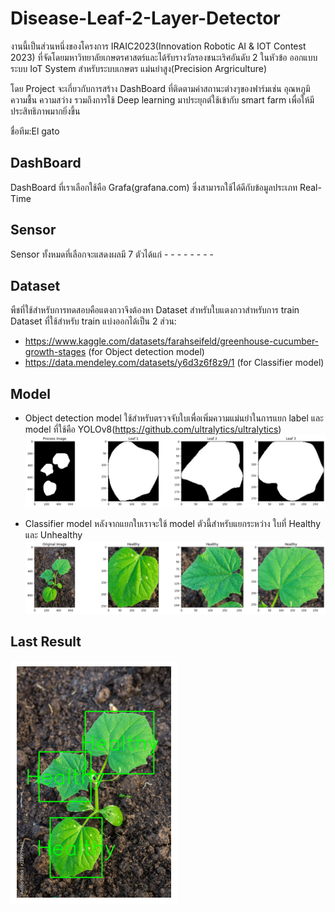 # Disease-Leaf-2-Layer-Detector
งานนี้เป็นส่วนหนึ่งของโครงการ IRAIC2023(Innovation Robotic AI & IOT Contest 2023) ที่จัดโดยมหาวิทยาลัยเกษตรศาสตร์และได้รับรางวัลรองชนะเริศอันดับ 2 ในหัวข้อ ออกแบบระบบ IoT System สำหรับระบบเกษตร
แม่นยำสูง(Precision Argriculture)

โดย Project จะเกี่ยวกับการสร้าง DashBoard ที่ติดตามค่าสถานะต่างๆของฟาร์มเช่น อุณหภูมิ ความชื้น ความสว่าง รวมถึงการใช้ Deep learning มาประยุกต์ใช้เข้ากับ smart farm เพื่อให้มีประสิทธิภาพมากยิ่งขึ้น

ชื่อทีม:El gato

## DashBoard

DashBoard ที่เราเลือกใช้คือ Grafa(grafana.com) ซึ่งสามารถใช้ได้ดีกับข้อมูลประเภท Real-Time
    

## Sensor

Sensor ทั้งหมดที่เลือกจะแสดงผลมี 7 ตัวได้แก่
    - 
    - 
    - 
    - 
    - 
    - 
    -
    - 

## Dataset
พืชที่ใช้สำหรับการทดสอบคือแตงกวาจึงต้องหา Dataset สำหรับใบแตงกวาสำหรับการ train
Dataset ที่ใช้สำหรับ train แบ่งออกได้เป็น 2 ส่วน:
  - https://www.kaggle.com/datasets/farahseifeld/greenhouse-cucumber-growth-stages (for Object detection model)
  - https://data.mendeley.com/datasets/y6d3z6f8z9/1 (for Classifier model) 

## Model
  - Object detection model ใช้สำหรับตรวจจับใบเพื่อเพิ่มความแม่นยำในการแยก label และ model ที่ใช้คือ YOLOv8(https://github.com/ultralytics/ultralytics)
        ![Yolo Result](images/Yoloresult.png)
    
  - Classifier model หลังจากแยกใบเราจะใช้ model ตัวนี้สำหรับแยกระหว่าง ใบที่ Healthy  และ Unhealthy
        ![Image](images/Classifierresult.png)

## Last Result  
![Result](images/result.png)





